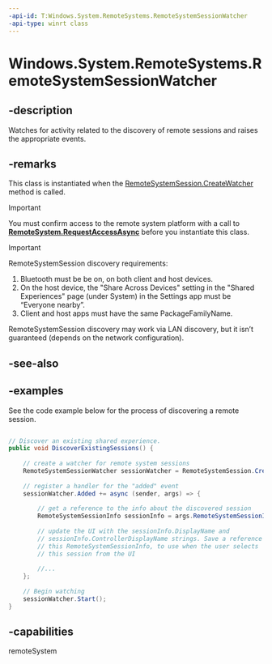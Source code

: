```yaml
---
-api-id: T:Windows.System.RemoteSystems.RemoteSystemSessionWatcher
-api-type: winrt class
---
```


<!-- Class syntax.
public class RemoteSystemSessionWatcher 
-->

# Windows.System.RemoteSystems.RemoteSystemSessionWatcher

## -description
Watches for activity related to the discovery of remote sessions and raises the appropriate events.

## -remarks
This class is instantiated when the [RemoteSystemSession.CreateWatcher](RemoteSystemSession_CreateWatcher_1506431823.md) method is called.

> [!IMPORTANT]
> You must confirm access to the remote system platform with a call to **[RemoteSystem.RequestAccessAsync](remotesystem_requestaccessasync_380675631.md)** before you instantiate this class.

> [!IMPORTANT]
> RemoteSystemSession discovery requirements:
> 1.	Bluetooth must be be on, on both client and host devices.
> 2.	On the host device, the "Share Across Devices" setting in the "Shared Experiences" page (under System) in the Settings app must be “Everyone nearby”.
> 3.	Client and host apps must have the same PackageFamilyName.
>
> RemoteSystemSession discovery may work via LAN discovery, but it isn’t guaranteed (depends on the network configuration).

## -see-also

## -examples
See the code example below for the process of discovering a remote session. 

```csharp

// Discover an existing shared experience.
public void DiscoverExistingSessions() {
    
    // create a watcher for remote system sessions
    RemoteSystemSessionWatcher sessionWatcher = RemoteSystemSession.CreateWatcher();
    
    // register a handler for the "added" event
    sessionWatcher.Added += async (sender, args) => {
        
        // get a reference to the info about the discovered session
        RemoteSystemSessionInfo sessionInfo = args.RemoteSystemSessionInfo;
        
        // update the UI with the sessionInfo.DisplayName and 
        // sessionInfo.ControllerDisplayName strings. Save a reference to 
        // this RemoteSystemSessionInfo, to use when the user selects
        // this session from the UI
        
        //...
    };
    
    // Begin watching
    sessionWatcher.Start();
}
```


## -capabilities
remoteSystem
